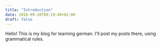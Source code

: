 ```yaml
---
title: "Introduction"
date: 2018-09-28T09:19:49+02:00
draft: false
---
```

Hello! This is my blog for learning german. I'll post my posts there, using grammatical rules.
